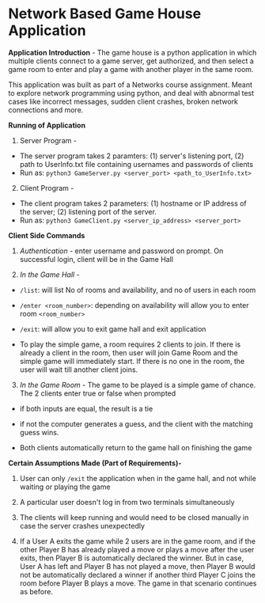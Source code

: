 # Network Based Game House Application

**Application Introduction** - The game house is a python application in which multiple clients connect to a game server, get authorized, and then select a game room to enter and play a game with another player in the same room.

  

This application was built as part of a Networks course assignment. Meant to explore network programming using python, and deal with abnormal test cases like incorrect messages, sudden client crashes, broken network connections and more.

  
  

**Running of Application**

  

1. Server Program -
- The server program takes 2 paramters: (1) server's listening port, (2) path to UserInfo.txt file containing usernames and passwords of clients
- Run as: `python3 GameServer.py <server_port> <path_to_UserInfo.txt>`

2. Client Program -
- The client program takes 2 parameters: (1) hostname or IP address of the server; (2) listening port of the server.
- Run as: `python3 GameClient.py <server_ip_address> <server_port>`

  
  

**Client Side Commands**

  

1.  *Authentication* - enter username and password on prompt. On successful login, client will be in the Game Hall

  

2.  *In the Game Hall* -

  

-  `/list`: will list No of rooms and availability, and no of users in each room

  

-  `/enter <room_number>`: depending on availability will allow you to enter room `<room_number>`

  

-  `/exit`: will allow you to exit game hall and exit application

- To play the simple game, a room requires 2 clients to join. If there is already a client in the room, then user will join Game Room and the simple game will immediately start. If there is no one in the room, the user will wait till another client joins.

  

3.  *In the Game Room* - The game to be played is a simple game of chance. The 2 clients enter true or false when prompted

  

- if both inputs are equal, the result is a tie

  

- if not the computer generates a guess, and the client with the matching guess wins.

- Both clients automatically return to the game hall on finishing the game

  

**Certain Assumptions Made (Part of Requirements)-**

  

1. User can only `/exit` the application when in the game hall, and not while waiting or playing the game

  

2. A particular user doesn't log in from two terminals simultaneously

  

3. The clients will keep running and would need to be closed manually in case the server crashes unexpectedly

  

4. If a User A exits the game while 2 users are in the game room, and if the other Player B has already played a move or plays a move after the user exits, then Player B is automatically declared the winner. But in case, User A has left and Player B has not played a move, then Player B would not be automatically declared a winner if another third Player C joins the room before Player B plays a move. The game in that scenario continues as before.